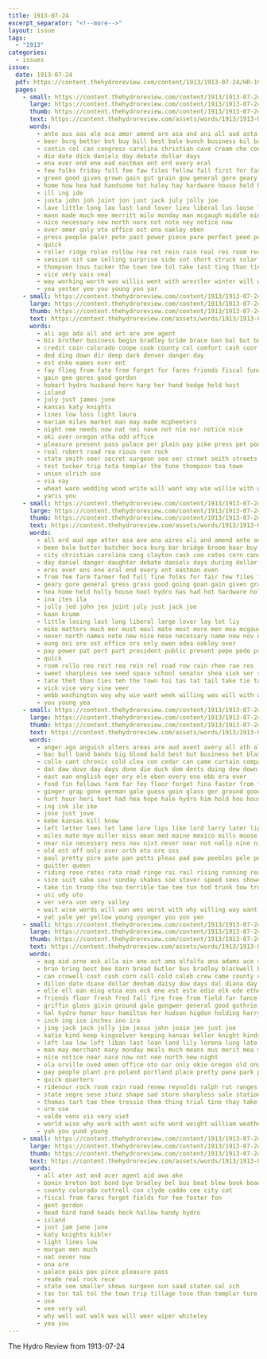 ```yaml
---
title: 1913-07-24
excerpt_separator: "<!--more-->"
layout: issue
tags:
  - "1913"
categories:
  - issues
issue:
  date: 1913-07-24
  pdf: https://content.thehydroreview.com/content/1913/1913-07-24/HR-1913-07-24.pdf
  pages:
    - small: https://content.thehydroreview.com/content/1913/1913-07-24/small/HR-1913-07-24-01.jpg
      large: https://content.thehydroreview.com/content/1913/1913-07-24/large/HR-1913-07-24-01.jpg
      thumb: https://content.thehydroreview.com/content/1913/1913-07-24/thumbnails/HR-1913-07-24-01.jpg
      text: https://content.thehydroreview.com/assets/words/1913/1913-07-24/HR-1913-07-24-01.txt
      words:
        - ante aus aas ale aca amor amend are asa and ani all aud asta aline ake atter
        - beer burg better bot buy bill best bale bunch business bil bar breeding butter bras bridge board bee broom butcher back but been big
        - contin col can congress carolina christian cave cream che con cor clayton confer care call comes corn city chair come cane camel chief cleve cressman cash cause caddo chamber
        - dio date dick daniels day debate dollar days
        - ena ever end ene ead eastman ent erd every eral
        - few folks friday full fee faw files fellow fall first for farm fair from farmer fight fruit
        - green good given grown gain gut grain gow general gore geary getting gate grass going gin gram
        - home how hea had handsome hot haley hay hardware house held has holly hydro haw hed
        - ill ing ide
        - justa john joh joint jon just jack july jolly joe
        - lave little long lao last land lover lieu liberal lus loose list lot langa lar line
        - mann made much mee merritt milo monday man mcgaugh middle mine mcreynolds more market mike means meme morgan must matters many may money men most mercy merchant martha mauk maar
        - nice necessary new north nore not note ney notice now
        - over omer only oto office ost ona oakley oben
        - press people paler pete past power piece pare perfect peed pounds panes peo pili pay poy president port part public profit plenty
        - quick
        - roller ridge rolan rollow rea ret rein rain real res room recer
        - session sit sae selling surprise side sot short struck solar store seems south shown school ship sos speaker save shows shall sal srey such stock sich sie ser stand sion story san sale sell shape soon special see sea shack saturday state show seven senator sais
        - thompson tous tucker the town tee tol take tast ting than ties then takes tax tue them thea terr trust tor tie
        - vice very vais veal
        - way working worth was willis went with wrestler winter will why weeks webb ways willing
        - yea yester yee you young yon yar
    - small: https://content.thehydroreview.com/content/1913/1913-07-24/small/HR-1913-07-24-02.jpg
      large: https://content.thehydroreview.com/content/1913/1913-07-24/large/HR-1913-07-24-02.jpg
      thumb: https://content.thehydroreview.com/content/1913/1913-07-24/thumbnails/HR-1913-07-24-02.jpg
      text: https://content.thehydroreview.com/assets/words/1913/1913-07-24/HR-1913-07-24-02.txt
      words:
        - ali ago ada all and art are ane agent
        - bis brother business begin bradley bride brace ban bal but book balance born board bus
        - credit coin colorado coope cook county col comfort cash coor current clyde charles city caddo can
        - ded ding down dir deep dark denver danger day
        - est enke eames ever ent
        - fay flieg from fate free forget for fares friends fiscal fund friday falls
        - gain gee geres good gordon
        - hobart hydro husband hern harp her hand hedge held host
        - island
        - july just james june
        - kansas katy knights
        - lines low loss light laura
        - mariam miles market man may made mcpheeters
        - night nee needs now nat nei nave not nie nor notice nice
        - oki over oregon otha odd office
        - pleasure present pass palace per plain pay pike press pet pounds public
        - real robert road rea rious ron rock
        - state smith seer secret surgeon see ser street seith streets shawnee sie special seth
        - test tucker trip tota templar the tune thompson toa town
        - union ulrich use
        - via vay
        - wheat ware wedding wood write will want way wie willie with was whiteley williams warn why
        - yaris you
    - small: https://content.thehydroreview.com/content/1913/1913-07-24/small/HR-1913-07-24-03.jpg
      large: https://content.thehydroreview.com/content/1913/1913-07-24/large/HR-1913-07-24-03.jpg
      thumb: https://content.thehydroreview.com/content/1913/1913-07-24/thumbnails/HR-1913-07-24-03.jpg
      text: https://content.thehydroreview.com/assets/words/1913/1913-07-24/HR-1913-07-24-03.txt
      words:
        - all ard aud age atter asa ave ana aires ali and amend ante acres aber aline are
        - been bale butter butcher bora burg bar bridge broom baar buy breed batter bill bein ban bus boardman ber baron better big bis best board buck bak but business
        - city christian carolina cong clayton cash coo cates corn cane cave cock cause came ceo clark chair care county chamber con caddo congress cream call can cher comes come cea
        - day daniel danger daughter debate daniels days during dollar drop dick
        - eres ever ens ene eral end every ent eastman even
        - from fee farm farmer fed full fine folks for fair few files first fall friday fae far fruit furnish
        - geary gore general gress grass good going goan gain given gram goodner grain getting
        - hea home held holly house hool hydro has had hot hardware holding hay hing hess how horse handsome
        - ina ites ila
        - jolly jed john jen joint july just jack joe
        - kaan krumm
        - little losing last long liberal large lover lay lot liy
        - mike matters much mor must maul mate most more men mea mcgaughey man monday money means milo milk mauk moc market mali meas miles mak many mee mercy may made morgan merchant
        - never north names note new nice nese necessary name now nov not
        - oung oni ore ost office ors only owen odea oakley over
        - pay power pat port part president public present pepe pede price peal per people past pas press pera perfect
        - quick
        - room rollo reo rest rea rein rel road row rain rhee rae res
        - sweet sharpless see seed space school senator shea siok ser shaw supply sell show selling store state seems session such saving sale side size save sit south short sinan story shows sanker sane soon shall service saturday surprise solar ship stock
        - tate thet than ties teh the town toi tas tat tail take tie too title tax tice tol tes tase ting thompson then them takes tok
        - vick vice very vine veer
        - webb washington way why wie want week willing was will with willis went winter warm weeks wrestler west
        - you young yea
    - small: https://content.thehydroreview.com/content/1913/1913-07-24/small/HR-1913-07-24-04.jpg
      large: https://content.thehydroreview.com/content/1913/1913-07-24/large/HR-1913-07-24-04.jpg
      thumb: https://content.thehydroreview.com/content/1913/1913-07-24/thumbnails/HR-1913-07-24-04.jpg
      text: https://content.thehydroreview.com/assets/words/1913/1913-07-24/HR-1913-07-24-04.txt
      words:
        - anger ago anguish alters areas are aud avent avery all ath ale aid aves ald ata artis arts aro ang axe aus amid and alma
        - bac bull band bands big blood bald best but business bet blase beach beat bis bay beard blow back bea bei bus bem both berkeley better ber bring bae blake been bottle black began boy bent
        - colle cant chronic cold clea con cedar can came curtain companion cry canyon carn caine covington clock count candle casta cloudy city cad cloud close cai college come
        - dat daw dove day days done die duck dom dents doing dew down drag
        - east ean english eger ery ele eben every eno ebb era ever
        - fond fin fellows farm far fey floor forget fina faster from first fail fine few fiber flag for full ford fost fingers felt fore fell face fever fairly
        - ginger grap gone german gale guess goin glass ger ground good going guitar gold
        - hurt hour heri hoot had hea hope hale hydro him hold hou house hom hike hier hie helen home heart hao henrietta halt her hur hammock hes hore har hire hen hand hud heap
        - ing ink ile ike
        - jose just jove
        - kebe kansas kill know
        - left letter lees let lame lore lips like lord larry later light lye luck learn love lege lawrence little long lam life low les leat longest lind last look line leann lear
        - miles mate mye miller miss mean med maine mexico mills moose menn man mise made ming mans mor mater mer much might
        - near nix necessary ness nov nixt never noar not nally nine nick ning nap now noth
        - old ost off only over orth oto ore oss
        - paul pretty pire pate pan potts pleas pad paw peebles pele perfect pale per place poy phe prom purple pair pleasure people pos
        - quitter queen
        - riding rose rates rata road ringe rai rail rising running read rather ring run risk rain rye race ran ready ree rum rat room red rough
        - size suit sake sour sunday shakes soe stover speed sees shower snyder seal street sem strong said second short sie stand sar silence sim stoop set stay sian sper soon see saturday sweat still sat shake sor sain sense she shed struck shell space sula sare school state sick special sun
        - take tin troop tho tea terrible tae tee tun tod trunk tow trom tim them tat tink till thi teach then tart trainer thon team talk turn ten tell thore the than track table too thie tooth thing
        - usi udy uto
        - ver vera von very valley
        - wait wise words will wan wes worst with why willing way want week wall wille wally weekly while well wess wire was wallingford window walt wyatt wal willis waters willie wink wollen wai work wake word whiten wile world
        - yat yale yer yellow young younger you yon yen
    - small: https://content.thehydroreview.com/content/1913/1913-07-24/small/HR-1913-07-24-05.jpg
      large: https://content.thehydroreview.com/content/1913/1913-07-24/large/HR-1913-07-24-05.jpg
      thumb: https://content.thehydroreview.com/content/1913/1913-07-24/thumbnails/HR-1913-07-24-05.jpg
      text: https://content.thehydroreview.com/assets/words/1913/1913-07-24/HR-1913-07-24-05.txt
      words:
        - aug aid arne ask alla ain ane ast ama alfalfa ana adams ace aud all august alam acre are adam acres aba ata ald american alf ave anne and ard
        - bran bring best bee barn bread butler bus bradley blackwell but baptist berge big bal banner back bickell buys boynton barber bert buyer brother ber brewster bas bill been busi business bake bone bank
        - can crowell cost cash corn call cold caleb crew came county coo cheap corda cane cream china cotton chere christian church canton cool car cliffe caddo collin curtis cin collins close cale cause cain city
        - dillon date diane dollar denham daisy dow days dal diana day dinner daughter dwork dunn deacons dalton deni dial doi
        - elle ell ean eing etna eon eck ene est este edie elk ede ethel eager ever east ens earl ence every
        - friends floor fresh fred fall fire free from field far fance farrier former favor fame for ford fern fete flor folks friend frank few florida farm friday fam finder
        - griffin glass givin ground gale gongwer general good guthrie gute gave gibson grown gooding gera guder getting grass gill gone grams going gladys
        - hal hydro honor hour hamilton her hudson higdon holding harry hinton has hickey harrison hard heger hens hot herndon hahn horse homes hee had hof hay harper house hicks home half how hardware
        - inch ing ice inches ino ira
        - jing jack jock jolly jim jesus john josie jen just joe
        - katie kind keep kingsolver keeping kansas keller knight kinds kinder kee king
        - left laa low loft liban last loan land lily lorena lung late lat like learn lowe live lot lennie large les life likes
        - man may merchant many monday meals much means mus merit mea money merry morning most mayle miss main mew millet marsh maize music meher mar mine mary meal market men mere monda mildred mis moma morn more mon mees moi miller
        - nice notice near nace now not nee north new night
        - ola orville oved omen office oto oar only okie oregon old ong
        - pay people plant pro poland portland place pretty pana park palmer past pele pose pies price penny part pee pein pat pao putnam powers por pleasant paper pues peer peat public per power
        - quick quarters
        - ridenour rock room rain road renew reynolds ralph rut ranges rata ret ria ray rice richard route reer rose rosie robert roads rest
        - state segre sese stunz shape sad store sharpless sale station she service stock say snyder stay seay shorty sae salt sen seen saunders seta san stent seid seed smith stoves springs sopa soe study short susie sinai sept still star sunday supply subject saw shor stevens son see strange shorts surprise styles saturday sah seeds send south stretch sey summer stover
        - thomas tart tae thee tressie them thing trial tine thay take tin toe try talent then the trip tose than toa tha tas tee tela tat tes town tucker texas
        - ure use
        - valde vens vis very viet
        - world wise why work with went wife word weight william weather walle woods waite weatherford wheat wey write winne way west wire week while waste wen weil well worth wil was watt will ware works want weeks
        - yah you yund young
    - small: https://content.thehydroreview.com/content/1913/1913-07-24/small/HR-1913-07-24-06.jpg
      large: https://content.thehydroreview.com/content/1913/1913-07-24/large/HR-1913-07-24-06.jpg
      thumb: https://content.thehydroreview.com/content/1913/1913-07-24/thumbnails/HR-1913-07-24-06.jpg
      text: https://content.thehydroreview.com/assets/words/1913/1913-07-24/HR-1913-07-24-06.txt
      words:
        - all ater ast and acer agent aid awa ake
        - bonin breton bot bond bye bradley bel bus beat blew book boada bal bis bas borne both band balance
        - county colorado cottrell con clyde caddo cee city cot
        - fiscal from fares forget fields for fee foster fon
        - gent gordon
        - head hard hand heads heck hallow handy hydro
        - island
        - just jam jane june
        - katy knights kibler
        - light lines low
        - morgan men much
        - nat never now
        - ona ore
        - palace pais pax pince pleasure pass
        - reade real rock rece
        - state see smaller shows surgeon sun saad staten sal sch
        - tas tor tal tol the town trip tillage tose than templar ture tule tour tea teat tsao
        - use
        - vee very val
        - why well wat walk was will weer wiper whiteley
        - yea you
---
```


The Hydro Review from 1913-07-24

<!--more-->

